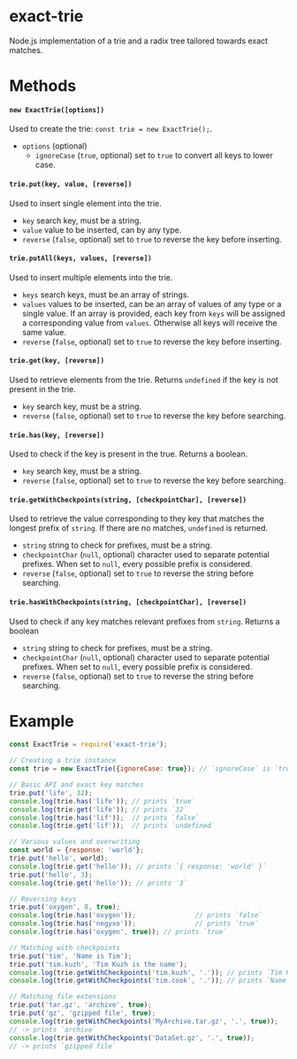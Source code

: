 # exact-trie
Node.js implementation of a trie and a radix tree tailored towards exact matches.

# Methods

#### `new ExactTrie([options])`
Used to create the trie: `const trie = new ExactTrie();`.
* `options` (optional)
    * `ignoreCase` (`true`, optional) set to `true` to convert all keys to lower case.

#### `trie.put(key, value, [reverse])`
Used to insert single element into the trie.
* `key` search key, must be a string.
* `value` value to be inserted, can by any type.
* `reverse` (`false`, optional) set to `true` to reverse the key before inserting.

#### `trie.putAll(keys, values, [reverse])`
Used to insert multiple elements into the trie.
* `keys` search keys, must be an array of strings.
* `values` values to be inserted, can be an array of values of any type or a single value. If an array is provided, each key from `keys` will be assigned a corresponding value from `values`. Otherwise all keys will receive the same value.
* `reverse` (`false`, optional) set to `true` to reverse the key before inserting.

#### `trie.get(key, [reverse])`
Used to retrieve elements from the trie. Returns `undefined` if the key is not present in the trie.
* `key` search key, must be a string.
* `reverse` (`false`, optional) set to `true` to reverse the key before searching.

#### `trie.has(key, [reverse])`
Used to check if the key is present in the true. Returns a boolean.
* `key` search key, must be a string.
* `reverse` (`false`, optional) set to `true` to reverse the key before searching.

#### `trie.getWithCheckpoints(string, [checkpointChar], [reverse])`
Used to retrieve the value corresponding to they key that matches the longest prefix of `string`. If there are no
matches, `undefined` is returned.
* `string` string to check for prefixes, must be a string.
* `checkpointChar` (`null`, optional) character used to separate potential prefixes. When set to `null`, every possible
prefix is considered.
* `reverse` (`false`, optional) set to `true` to reverse the string before searching.

#### `trie.hasWithCheckpoints(string, [checkpointChar], [reverse])`
Used to check if any key matches relevant prefixes from `string`. Returns a boolean
* `string` string to check for prefixes, must be a string.
* `checkpointChar` (`null`, optional) character used to separate potential prefixes. When set to `null`, every possible
prefix is considered.
* `reverse` (`false`, optional) set to `true` to reverse the string before searching.

# Example

```js
const ExactTrie = require('exact-trie');

// Creating a trie instance
const trie = new ExactTrie({ignoreCase: true}); // `ignoreCase` is `true` by default

// Basic API and exact key matches
trie.put('life', 32);
console.log(trie.has('life')); // prints `true`
console.log(trie.get('life')); // prints `32`
console.log(trie.has('lif'));  // prints `false`
console.log(trie.get('lif'));  // prints `undefined`

// Various values and overwriting
const world = {response: 'world'};
trie.put('hello', world);
console.log(trie.get('hello')); // prints `{ response: 'world' }`
trie.put('hello', 3);
console.log(trie.get('hello')); // prints `3`

// Reversing keys
trie.put('oxygen', 8, true);
console.log(trie.has('oxygen'));               // prints `false`
console.log(trie.has('negyxo'));               // prints `true`
console.log(trie.has('oxygen', true)); // prints `true`

// Matching with checkpoints
trie.put('tim', 'Name is Tim');
trie.put('tim.kuzh', 'Tim Kuzh is the name');
console.log(trie.getWithCheckpoints('tim.kuzh', '.')); // prints `Tim Kuzh is the name`
console.log(trie.getWithCheckpoints('tim.cook', '.')); // prints `Name is Tim`

// Matching file extensions
trie.put('tar.gz', 'archive', true);
trie.put('gz', 'gzipped file', true);
console.log(trie.getWithCheckpoints('MyArchive.tar.gz', '.', true));
// -> prints `archive`
console.log(trie.getWithCheckpoints('DataSet.gz', '.', true));
// -> prints `gzipped file`
```
